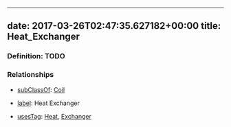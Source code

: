 
---
date: 2017-03-26T02:47:35.627182+00:00
title: Heat_Exchanger
---
### Definition: TODO

### Relationships

* [subClassOf](http://www.w3.org/2000/01/rdf-schema#subClassOf): [Coil](https://brickschema.org/schema/1.0/Brick#Coil)

* [label](http://www.w3.org/2000/01/rdf-schema#label): Heat Exchanger

* [usesTag](https://brickschema.org/schema/1.0/BrickFrame#usesTag): [Heat](https://brickschema.org/schema/1.0/BrickTag#Heat), [Exchanger](https://brickschema.org/schema/1.0/BrickTag#Exchanger)
